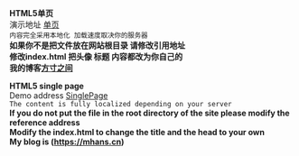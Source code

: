 **HTML5单页**  
演示地址	[单页](https://mhans.cn/single "悬停显示")  
`内容完全采用本地化 加载速度取决你的服务器`  
**如果你不是把文件放在网站根目录 请修改引用地址**  
**修改index.html 把头像 标题 内容都改为你自己的**  
**我的博客[方寸之间](https://mhans.cn "悬停显示")**


**HTML5 single page**  
Demo address [SinglePage](https://mhans.cn/single "悬停显示")  
`The content is fully localized depending on your server`  
**If you do not put the file in the root directory of the site please modify the reference address**  
**Modify the index.html to change the title and the head to your own**  
**My blog is (https://mhans.cn)**
